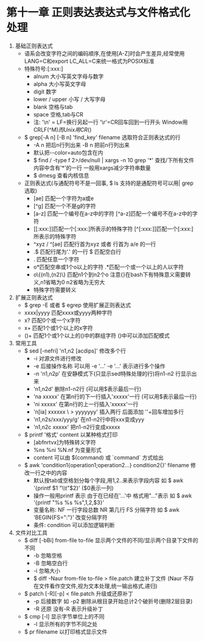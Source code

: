 # 第十一章 正则表达表达式与文件格式化处理

1.  基础正则表达式
    - 语系会改变字符之间的编码顺序,在使用[A-Z]时会产生差异,经常使用LANG=C和export  LC_ALL=C来统一格式为POSIX标准
    - 特殊符号:[:xxx:]
      - alnum 大小写英文字母与数字
      - alpha 大小写英文字母
      - digit 数字
      - lower / upper 小写 / 大写字母
      - blank 空格与tab
      - space 空格,tab与CR 
      - 注: '\n' = LF=换行另起一行 '\r'=CR回车回到一行开头  Window用CRLF(^M$)而 Unix用CR($)
    - $ grep[-A n] [-B n]  'find_key' filename 选取符合正则表达式的行
      - -A n 把后n行列出来 -B n 把前n行列出来
      - 默认把--color=auto包含在内
      - $ find / -type f 2>/dev/null | xargs -n 10 grep '\*'  查找/下所有文件内容中含有'*'的一行 一般用xargs减少字符串数量 
      - $ dmesg 查看内核信息
    - 正则表达式(与通配符号不是一回事, $ ls 支持的是通配符号可以用| grep 选取)
      - [ae] 匹配一个字符为a或e
      - [^g] 匹配一个不是g的字符
      - [a-z] 匹配一个编号在a-z中的字符 [^a-z]匹配一个编号不在a-z中的字符
      - [[:xxx:]]匹配一个[:xxx:]所表示的特殊字符 [^[:xxx:]]匹配一个[:xxx:]所表示的特殊字符
      - ^xyz / ^[ae] 匹配行首为xyz 或者 行首为 a/e 的一行
      - \.$ 匹配行尾为'.' 的一行  $ 匹配空白行
      - . 匹配任意一个字符
      - o*匹配空串或1个o以上的字符 .\*匹配一个或一个以上的人以字符
      - o\\{(n1),(n2)\\} 匹配n1个到n2个o   注意{}在bash下有特殊意义需要转义,n1省略为0 n2省略为无穷大  
      - 特殊字符需要转义
3. 扩展正则表达式
    - $ grep -E 或者 $ egrep 使用扩展正则表达式
    - xxxx|yyyy 匹配xxxx或yyyy两种字符
    - x? 匹配0个或一个x字符
    - x+ 匹配1个或1个以上的x字符
    - ()+ 匹配1个或1个以上的()中的群组字符 ()中可以添加匹配模式 
4. 常用工具
    - $ sed [-nefri] 'n1,n2 [acdips]' 修改多个行
      - -i 对源文件进行修改
      - -e 后接操作名称 可以用 -e '...' -e '...' 表示进行多个操作
      - -n 'n1,n2p' 在安静模式下(只显示sed特殊处理的行)将n1-n2 行显示出来
      - 'n1,n2d' 删除n1-n2行 (可以用$表示最后一行)
      - 'na xxxxx' 在第n行的下一行插入'xxxxx'一行 (可以用$表示最后一行)
      - 'ni xxxxx' 在第n行的上一行插入'xxxxx'一行
      - 'n[ia] xxxxxx \ > yyyyyyy' 插入两行 后面添加 '\'+回车增加多行 
      - 'n1,n2s/xxx/yyy/g' 在n1-n2行中将xxx变成yyy
      - 'n1,n2c xxxxx' 把n1-n2行变成xxxxx
    - $ printf '格式' content 以某种格式打印
      - \[abfnrtvx]为特殊转义字符
      - %ns %ni %N.nf 为变量形式
      - content 可以由 $(command) 或 \`command` 方式给出
    - $ awk 'condition1{operation1;operation2...} condition2{}' filename 修改一行之中的内容
      - 默认按tab或空格划分每个字段,用$1,$2..来表示字段内容 如 $ awk '{printf $1 "\\t"$2}' ($0表示一列)
      - 操作一般用printf 表示 由于在已经在'...'中 格式用"..."表示 如 $ awk '{printf "%s %s %s",$1,$2,$3}'
      - 变量名称: NF 一行字段总数 NR 第几行 FS 分隔字符  如 $ awk 'BEGIN{FS=":"}' 改变分隔字符
      - 条件: condition 可以添加逻辑判断
5. 文件对比工具
    - $ diff [-bBi] from-file to-file 显示两个文件的不同/显示两个目录下文件的不同
      - -b 忽略空格
      - -B 忽略空白行
      - -i 忽略大小
      - $ diff -Naur from-file to-file > file.patch 建立补丁文件 (Naur 不存在文件看作空文件,视为文本处理,统一输出格式,递归)
   - $  patch [-R][-p] < file.patch  升级或还原补丁
     - -p 后接数字 如 -p2 删除从根目录开始总计2个破折号(删除2层目录)
     - -R 还原 没有-R 表示升级补丁
   - $ cmp [-l] 显示字节单位上的不同
     - -l 显示所有的字节不同之处
   - $ pr filename 以打印格式显示文件